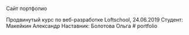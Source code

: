 Сайт портфолио 

Продвинутый курс по веб-разработке Loftschool, 24.06.2019 
Студент: Макейкин Александр
Наставник: Болотова Ольга # portfolio

